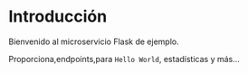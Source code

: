 # Introducción

Bienvenido al microservicio Flask de ejemplo.

Proporciona,endpoints,para `Hello World`, estadísticas y más...